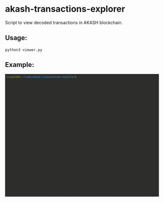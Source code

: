 # akash-transactions-explorer

Script to view decoded transactions in AKASH blockchain.

## Usage:

```shell
python3 viewer.py
```

## Example:

![demo](https://github.com/etchedheadplate/akash-transactions-explorer/blob/main/demo.gif)
